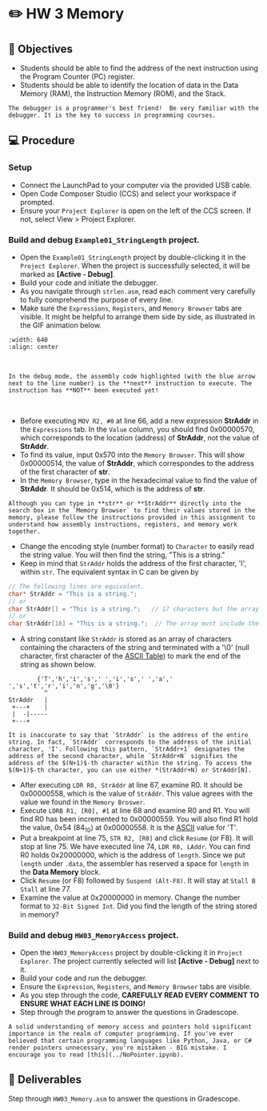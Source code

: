 # ✏️ HW 3 Memory

## 📌 Objectives
- Students should be able to find the address of the next instruction using the Program Counter (PC) register. 
- Students should be able to identify the location of data in the Data Memory (RAM), the Instruction Memory (ROM), and the Stack.

```{note}
The debugger is a programmer's best friend!  Be very familiar with the debugger. It is the key to success in programming courses.
```

## 💻 Procedure

### Setup
- Connect the LaunchPad to your computer via the provided USB cable.
- Open Code Composer Studio (CCS) and select your workspace if prompted.
- Ensure your `Project Explorer` is open on the left of the CCS screen. If not, select View > Project Explorer.


### Build and debug `Example01_StringLength` project.

- Open the `Example01_StringLength` project by double-clicking it in the `Project Explorer`. When the project is successfully selected, it will be marked as **[Active - Debug]**. 
- Build your code and initiate the debugger.
- As you navigate through `strlen.asm`, read each comment very carefully to fully comprehend the purpose of every line.
- Make sure the `Expressions`, `Registers`, and `Memory Browser` tabs are visible. It might be helpful to arrange them side by side, as illustrated in the GIF animation below.

```{image} ./figures/HW3_ArrangeTabs.gif
:width: 640
:align: center
```
<br>

```{note} 
In the debug mode, the assembly code highlighted (with the blue arrow next to the line number) is the **next** instruction to execute. The instruction has **NOT** been executed yet! 
```
<br>

- Before executing `MOV R2, #0` at line 66, add a new expression **StrAddr** in the `Expressions` tab. In the `Value` column, you should find 0x00000570, which corresponds to the location (address) of **StrAddr**, not the value of **StrAddr**. 
- To find its value, input 0x570 into the `Memory Browser`. This will show 0x00000514, the value of **StrAddr**, which correspondes to the address of the first character of **str**. 
- In the `Memory Browser`, type in the hexadecimal value to find the value of **StrAddr**. It should be 0x514, which is the address of **str**.  

```{hint}
Although you can type in **str** or **StrAddr** directly into the search box in the `Memory Browser` to find their values stored in the memory, please follow the instructions provided in this assignment to understand how assembly instructions, registers, and memory work together.
```

- Change the encoding style (number format) to `Character` to easily read the string value. You will then find the string, "This is a string."  
- Keep in mind that `StrAddr` holds the address of the first character, 'I', within `str`. The equivalent syntax in C can be given by 

```C
// The following lines are equivalent.
char* StrAddr = "This is a string.";
// or
char StrAddr[] = "This is a string.";   // 17 characters but the array size will be 18.
// or
char StrAddr[18] = "This is a string.";  // The array must include the space for \0'.
```

- A string constant like `StrAddr` is stored as an array of characters containing the characters of the string and terminated with a '\0' (null character, first character of the [ASCII Table](Resources:ASCII_Table)) to mark the end of the string as shown below.

```
        {'T','h','i','s',' ','i','s',' ','a',' ','s','t','r','i','n','g','\0'} 
          ^     
StrAddr   |     
 +---+    |     
 |  -|-----
 +---+

```

```{important}
It is inaccurate to say that `StrAddr` is the address of the entire string. In fact, `StrAddr` corresponds to the address of the initial character, 'I'. Following this pattern, `StrAddr+1` designates the address of the second character, while `StrAddr+N` signifies the address of the $(N+1)$-th character within the string. To access the $(N+1)$-th character, you can use either *(StrAddr+N) or StrAddr[N].   
```

- After executing `LDR R0, StrAddr` at line 67, examine R0. It should be 0x00000558, which is the value of `StrAddr`. This value agrees with the value we found in the `Memory Broswer`. 
- Execute `LDRB R1, [R0], #1` at line 68 and examine R0 and R1. You will find R0 has been incremented to 0x00000559. You will also find R1 hold the value, 0x54 (84$_{10}$) at 0x00000558. It is the [ASCII](Resources:ASCII_Table) value for 'T'.  
- Put a breakpoint at line 75, `STR R2, [R0]` and click `Resume` (or F8). It will stop at line 75. We have executed line 74, `LDR R0, LAddr`. You can find R0 holds 0x20000000, which is the address of `length`. Since we put `length` under `.data`, the assembler has reserved a space for `length` in the **Data Memory** block.     
- Click `Resume` (or F8) followed by `Suspend (Alt-F8)`.  It will stay at `Stall B Stall` at line 77.  
- Examine the value at 0x20000000 in memory. Change the number format to `32-Bit Signed Int`. Did you find the length of the string stored in memory? 

### Build and debug `HW03_MemoryAccess` project.

- Open the `HW03_MemoryAccess` project by double-clicking it in `Project Explorer`. The project currently selected will list **[Active - Debug]** next to it. 
- Build your code and run the debugger.
- Ensure the `Expression`, `Registers`, and `Memory Browser` tabs are visible. 
- As you step through the code, **CAREFULLY READ EVERY COMMENT TO ENSURE WHAT EACH LINE IS DOING!**
- Step through the program to answer the questions in Gradescope.


```{important}
A solid understanding of memory access and pointers hold significant importance in the realm of computer programming. If you've ever believed that certain programming languages like Python, Java, or C# render pointers unnecessary, you're mistaken - BIG mistake. I encourage you to read [this](../NoPointer.ipynb).  
```

## 🚚 Deliverables
Step through `HW03_Memory.asm` to answer the questions in Gradescope.
